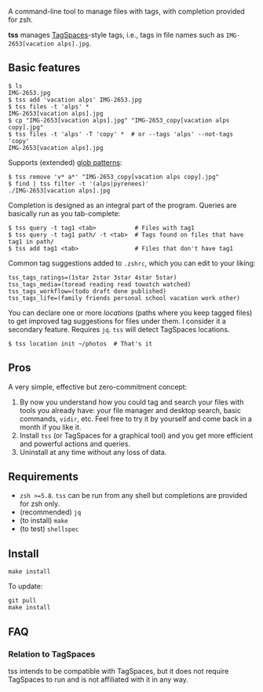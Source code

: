 A command-line tool to manage files with tags, with completion provided for zsh.

**tss** manages [TagSpaces](https://www.tagspaces.org/)-style tags, i.e., tags in file names such as `IMG-2653[vacation alps].jpg`.

## Basic features

```shell
$ ls
IMG-2653.jpg
$ tss add 'vacation alps' IMG-2653.jpg
$ tss files -t 'alps' *
IMG-2653[vacation alps].jpg
$ cp "IMG-2653[vacation alps].jpg" "IMG-2653_copy[vacation alps copy].jpg"
$ tss files -t 'alps' -T 'copy' *  # or --tags 'alps' --not-tags 'copy'
IMG-2653[vacation alps].jpg
```

Supports (extended) [glob patterns](https://zsh.sourceforge.io/Doc/Release/Expansion.html#Glob-Operators):
```shell
$ tss remove 'v* a*' "IMG-2653_copy[vacation alps copy].jpg"
$ find | tss filter -t '(alps|pyrenees)'
./IMG-2653[vacation alps].jpg
```

Completion is designed as an integral part of the program. Queries are basically run as you tab-complete:
```shell
$ tss query -t tag1 <tab>           # Files with tag1
$ tss query -t tag1 path/ -t <tab>  # Tags found on files that have tag1 in path/
$ tss add tag1 <tab>                # Files that don't have tag1
```

Common tag suggestions added to `.zshrc`, which you can edit to your liking:
```shell
tss_tags_ratings=(1star 2star 3star 4star 5star)
tss_tags_media=(toread reading read towatch watched)
tss_tags_workflow=(todo draft done published)
tss_tags_life=(family friends personal school vacation work other)
```

You can declare one or more *locations* (paths where you keep tagged files) to get improved tag suggestions for files under them. I consider it a secondary feature. Requires `jq`. `tss` will detect TagSpaces locations.
```shell
$ tss location init ~/photos  # That's it
```

## Pros

A very simple, effective but zero-commitment concept:

1. By now you understand how you could tag and search your files with tools you already have: your file manager and desktop search, basic commands, `vidir`, etc. Feel free to try it by yourself and come back in a month if you like it.
2. Install `tss` (or TagSpaces for a graphical tool) and you get more efficient and powerful actions and queries.
3. Uninstall at any time without any loss of data.

## Requirements

- `zsh >=5.8`. `tss` can be run from any shell but completions are provided for zsh only.
- (recommended) `jq`
- (to install) `make`
- (to test) `shellspec`

## Install

```shell
make install
```

To update:

```shell
git pull
make install
```

## FAQ
### Relation to TagSpaces

tss intends to be compatible with TagSpaces, but it does not require TagSpaces to run and is not affiliated with it in any way.
